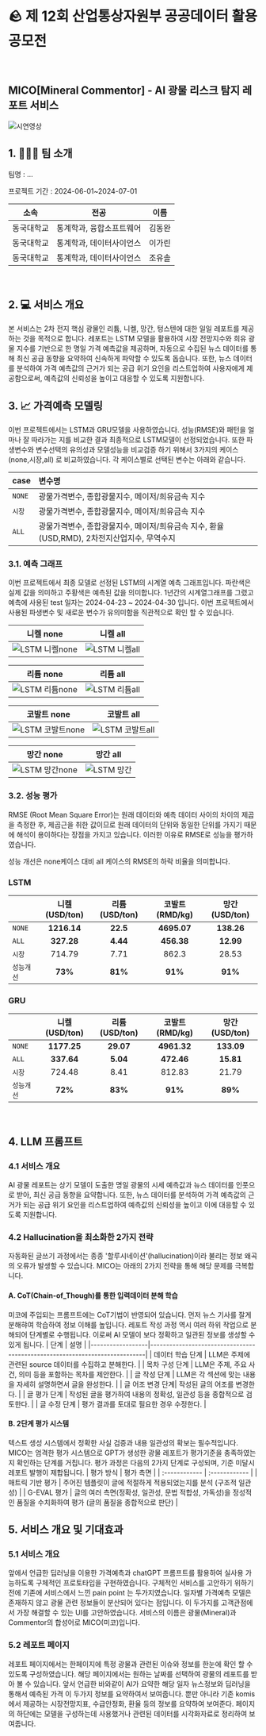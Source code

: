 # 🪨 제 12회 산업통상자원부 공공데이터 활용 공모전
<br>

## MICO[Mineral Commentor] - AI 광물 리스크 탐지 레포트 서비스 
![시연영상](https://github.com/dongwan97/BI_competition/assets/122766043/b865aadd-3df2-45f5-a1c8-4816f2d320b6)

## 1. 🏃🏻‍♂️ 팀 소개
<p>팀명 : ...</p>
<p>프로젝트 기간 : 2024-06-01~2024-07-01</p>

|    소속    |          전공           |  이름  |
| :--------: | :---------------------: | :----: |
| 동국대학교 | 통계학과, 융합소프트웨어 | 김동완 |
| 동국대학교 | 통계학과, 데이터사이언스 | 이가린 |
| 동국대학교 | 통계학과, 데이터사이언스 | 조유솔 |
<br>

## 2. 💻 서비스 개요
본 서비스는 2차 전지 핵심 광물인 리튬, 니켈, 망간, 텅스텐에 대한 일일 레포트를 제공하는 것을 목적으로 합니다. 레포트는 LSTM 모델을 활용하여 시장 전망지수와 희유 광물 지수를 기반으로 한 명일 가격 예측값을 제공하며, 자동으로 수집된 뉴스 데이터를 통해 최신 공급 동향을 요약하여 신속하게 파악할 수 있도록 돕습니다. 또한, 뉴스 데이터를 분석하여 가격 예측값의 근거가 되는 공급 위기 요인을 리스트업하여 사용자에게 제공함으로써, 예측값의 신뢰성을 높이고 대응할 수 있도록 지원합니다. 
<br>

## 3. 📈 가격예측 모델링
이번 프로젝트에서는 LSTM과 GRU모델을 사용하였습니다. 성능(RMSE)와 패턴을 얼마나 잘 따라가는 지를 비교한 결과 최종적으로 LSTM모델이 선정되었습니다. 또한 파생변수와 변수선택의 유의성과 모델성능을 비교검증 하기 위해서 3가지의 케이스(none,시장,all) 로 비교하였습니다. 각 케이스별로 선택된 변수는 아래와 같습니다.

| case | 변수명 |
| :----- | :----- |
| `NONE` | 광물가격변수, 종합광물지수, 메이저/희유금속 지수 | 
| `시장` | 광물가격변수, 종합광물지수, 메이저/희유금속 지수 | 
| `ALL` | 광물가격변수, 종합광물지수, 메이저/희유금속 지수, 환율(USD,RMD), 2차전지산업지수, 무역수지 | 


### 3.1. 예측 그래프
이번 프로젝트에서 최종 모델로 선정된 LSTM의 시계열 예측 그래프입니다. 파란색은 실제 값을 의미하고 주황색은 예측된 값을 의미합니다. 1년간의 시계열그래프를 그렸고 예측에 사용된 test 일자는 2024-04-23 ~ 2024-04-30 입니다. 이번 프로젝트에서 사용된 파생변수 및 새로운 변수가 유의미함을 직관적으로 확인 할 수 있습니다. 

| 니켈 none | 니켈 all |
| :-----: | :-----: |
![LSTM 니켈none](https://github.com/dongwan97/BI_competition/assets/122766043/a65052ac-940b-4790-9c3e-ed99896a1fd7) | ![LSTM 니켈all](https://github.com/dongwan97/BI_competition/assets/122766043/c0e8fbb7-61cc-4a6a-89ef-eb11ba4b3ee5) 

| 리튬 none | 리튬 all |
| :-----: | :-----: |
![LSTM 리튬none](https://github.com/dongwan97/BI_competition/assets/122766043/07eed9a5-9b2f-4eed-91ae-0d08fa223f00) | ![LSTM 리튬all](https://github.com/dongwan97/BI_competition/assets/122766043/67e435cd-9a1d-4058-9ab5-b994b624806c) 

| 코발트 none | 코발트 all |
| :-----: | :-----: |
![LSTM 코발트none](https://github.com/dongwan97/BI_competition/assets/122766043/69e85f61-d8b5-477b-8dff-1378b5e40895) | ![LSTM 코발트all](https://github.com/dongwan97/BI_competition/assets/122766043/f23bc74a-4a89-43f3-90c9-6a54a0bfeb41)

| 망간 none | 망간 all |
| :-----: | :-----: |
![LSTM 망간none](https://github.com/dongwan97/BI_competition/assets/122766043/9ce7b8be-e1f5-43e8-946e-505c6fcf5b2c) | ![LSTM 망간](https://github.com/dongwan97/BI_competition/assets/122766043/86e42256-5ffc-4eef-b2dc-e7b37d3dd764)


### 3.2. 성능 평가
RMSE (Root Mean Square Error)는 원래 데이터와 예측 데이터 사이의 차이의 제곱을 측정한 후, 제곱근을 취한 값이므로 원래 데이터의 단위와 동일한 단위를 가지기 때문에 해석이 용이하다는 장점을 가지고 있습니다. 이러한 이유로 RMSE로 성능을 평가하였습니다.

성능 개선은 none케이스 대비 all 케이스의 RMSE의 하락 비율을 의미합니다.

### LSTM
|        |  니켈(USD/ton)  |  리튬(USD/ton)  | 코발트(RMD/kg) | 망간(USD/ton) |
| :----- | :-----: | :----: | :----: | :----: |
| `NONE` | **1216.14** | **22.5** | **4695.07** | **138.26** |
| `ALL` | **327.28** | **4.44** | **456.38** | **12.99** |
| `시장` | 714.79 | 7.71 | 862.3 | 28.53 |
| `성능개선` | **73%** | **81%** | **91%** | **91%** | 

### GRU
|        |  니켈(USD/ton)  |  리튬(USD/ton)  | 코발트(RMD/kg) | 망간(USD/ton) |
| :----- | :-----: | :----: | :----: | :----: |
| `NONE` | **1177.25** | **29.07** | **4961.32** | **133.09** |
| `ALL` | **337.64** | **5.04** | **472.46** | **15.81** |
| `시장` | 724.48 | 8.41 | 812.83 | 21.79 |
| `성능개선` | **72%** | **83%** | **91%** | **89%** | 
<br>

## 4. LLM 프롬프트 
### 4.1 서비스 개요 
AI 광물 레포트는 상기 모델이 도출한 명일 광물의 시세 예측값과 뉴스 데이터를 인풋으로 받아, 최신 공급 동향을 요약합니다. 또한, 뉴스 데이터를 분석하여 가격 예측값의 근거가 되는 공급 위기 요인을 리스트업하여 예측값의 신뢰성을 높이고 이에 대응할 수 있도록 지원합니다.
### 4.2 Hallucination을 최소화한 2가지 전략
자동화된 글쓰기 과정에서는 종종 '할루시네이션'(hallucination)이라 불리는 정보 왜곡의 오류가 발생할 수 있습니다. MICO는 아래의 2가지 전략을 통해 해당 문제를 극복합니다. 
#### A. CoT(Chain-of_Though)를 통한 입력데이터 분해 학습
미코에 주입되는 프롬프트에는 CoT기법이 반영되어 있습니다. 먼저 뉴스 기사를 잘게 분해햐여 학습하여 정보 이해를 높입니다. 레포트 작성 과정 역시 여러 하위 작업으로 분해되어 단계별로 수행됩니다. 이로써 AI 모델이 보다 정확하고 일관된 정보를 생성할 수 있게 됩니다. 
| 단계             | 설명                                                                       |
|------------------|----------------------------------------------------------------------------|
| 데이터 학습 단계 | LLM은 주제에 관련된 source 데이터를 수집하고 분해한다.                    |
| 목차 구성 단계   | LLM은 주제, 주요 사건, 의미 등을 포함하는 목차를 제안한다.               |
| 글 작성 단계     | LLM은 각 섹션에 맞는 내용을 자세히 설명하면서 글을 완성한다.             |
| 글 어조 변경 단계| 작성된 글의 어조를 변경한다.                                               |
| 글 평가 단계     | 작성된 글을 평가하여 내용의 정확성, 일관성 등을 종합적으로 검토한다.     |
| 글 수정 단계     | 평가 결과를 토대로 필요한 경우 수정한다.                                  |

#### B. 2단계 평가 시스템 
텍스트 생성 시스템에서 정확한 사실 검증과 내용 일관성의 확보는 필수적입니다. MICO는 엄격한 평가 시스템으로 GPT가 생성한 광물 레포트가 평가기준을 충족하였는지 확인하는 단계를 거칩니다. 
평가 과정은 다음의 2가지 단계로 구성되며, 기준 미달시 레포트 발행이 제합됩니다. 
|    평가 방식    |    평가 측면    | 
| :------------ | :------------ |
|    매트릭 기반 평가    |    주어진 템플릿이 글에 적절하게 적용되었는지를 분석 (구조적 일관성)    |
|    G-EVAL 평가    |    글의 여러 측면(정확성, 일관성, 문법 적합성, 가독성)을 정성적인 품질을 수치화하여 평가 (글의 품질을 종합적으로 판단)    |
<br>

## 5. 서비스 개요 및 기대효과
### 5.1 서비스 개요
앞에서 언급한 딥러닝을 이용한 가격예측과 chatGPT 프롬프트를 활용하여 실사용 가능하도록 구체적인 프로토타입을 구현하였습니다. 구체적인 서비스를 고안하기 위하기 전에 기존에 서비스에서 느낀 pain point 는 두가지였습니다. 일자별 가격예측 모델은 존재하지 않고 광물 관련 정보들이 분산되어 있다는 점입니다. 이 두가지를 고객관점에서 가장 해결할 수 있는 UI를 고안하였습니다. 서비스의 이름은 광물(Mineral)과 Commentor의 합성어로 MICO(미코)입니다.

### 5.2 레포트 페이지
레포트 페이지에서는 한페이지에 특정 광물과 관련된 이슈와 정보를 한눈에 확인 할 수 있도록 구성하였습니다. 해당 페이지에서는 원하는 날짜를 선택하여 광물의 레포트를 받아 볼 수 있습니다. 앞서 언급한 바와같이 AI가 요약한 해당 일자 뉴스정보와 딥러닝을 통해서 예측된 가격 이 두가지 정보를 요약하여서 보여줍니다. 뿐만 아니라 기존 komis에서 제공하는 시장전망지표, 수급안정화, 환율 등의 정보를 요약하여 보여준다. 페이지의 하단에는 모델을 구성하는데 사용했거나 관련된 데이터를 시각화자료로 정리하여 보여줍니다.  

